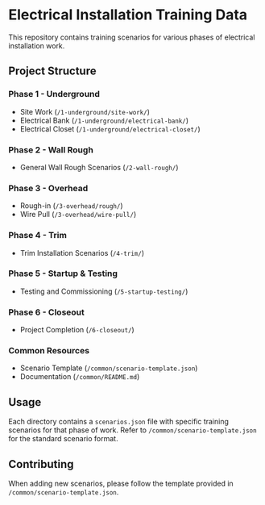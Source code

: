 # Electrical Installation Training Data

This repository contains training scenarios for various phases of electrical installation work.

## Project Structure

### Phase 1 - Underground
- Site Work (`/1-underground/site-work/`)
- Electrical Bank (`/1-underground/electrical-bank/`)
- Electrical Closet (`/1-underground/electrical-closet/`)

### Phase 2 - Wall Rough
- General Wall Rough Scenarios (`/2-wall-rough/`)

### Phase 3 - Overhead
- Rough-in (`/3-overhead/rough/`)
- Wire Pull (`/3-overhead/wire-pull/`)

### Phase 4 - Trim
- Trim Installation Scenarios (`/4-trim/`)

### Phase 5 - Startup & Testing
- Testing and Commissioning (`/5-startup-testing/`)

### Phase 6 - Closeout
- Project Completion (`/6-closeout/`)

### Common Resources
- Scenario Template (`/common/scenario-template.json`)
- Documentation (`/common/README.md`)

## Usage

Each directory contains a `scenarios.json` file with specific training scenarios for that phase of work. Refer to `/common/scenario-template.json` for the standard scenario format.

## Contributing

When adding new scenarios, please follow the template provided in `/common/scenario-template.json`.